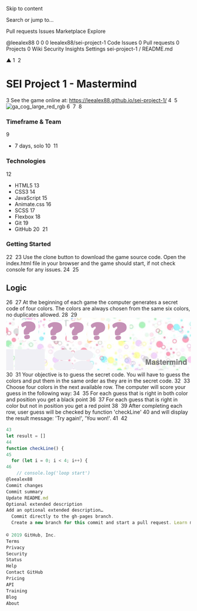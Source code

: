 Skip to content
 
Search or jump to…

Pull requests
Issues
Marketplace
Explore
 
@leealex88 
0
0 0 leealex88/sei-project-1
 Code  Issues 0  Pull requests 0  Projects 0  Wiki  Security  Insights  Settings
sei-project-1
/
README.md
 

▲
1
​
2
# SEI Project 1 - Mastermind
3
See the game online at: https://leealex88.github.io/sei-project-1/
4
​
5
![ga_cog_large_red_rgb](https://cloud.githubusercontent.com/assets/40461/8183776/469f976e-1432-11e5-8199-6ac91363302b.png)
6
​
7
​
8
### Timeframe & Team
9
- 7 days, solo
10
​
11
### Technologies
12
 - HTML5
13
 - CSS3
14
 - JavaScript
15
 - Animate.css
16
 - SCSS
17
 - Flexbox
18
 - Git
19
 - GitHub
20
​
21
### Getting Started
22
​
23
Use the clone button to download the game source code. Open the index.html file in your browser and the game should start, if not check console for any issues.
24
​
25
## Logic
26
​
27
 At the beginning of each game the computer generates a secret code of four colors. The colors are always chosen from the same six colors, no duplicates allowed.
28
​
29
<img src="style/4colors.png" width="900">
30
​
31
 Your objective is to guess the secret code. You will have to guess the colors and put them in the same order as they are in the secret code.
32
​
33
 Choose four colors in the next available row. The computer will score your guess in the following way:
34
​
35
 For each guess that is right in both color and position you get a black point
36
​
37
 For each guess that is right in color but not in position you get a red point
38
​
39
After completing each row, user guess will be checked by function 'checkLine'
40
and will display the result message: 'Try again!', 'You won!'.
41
​
42
```js
43
let result = []
44
function checkLine() {
45
  for (let i = 0; i < 4; i++) {
46
    // console.log('loop start')
@leealex88
Commit changes
Commit summary 
Update README.md
Optional extended description
Add an optional extended description…
  Commit directly to the gh-pages branch.
  Create a new branch for this commit and start a pull request. Learn more about pull requests.
 
© 2019 GitHub, Inc.
Terms
Privacy
Security
Status
Help
Contact GitHub
Pricing
API
Training
Blog
About


